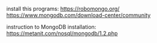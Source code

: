 install this programs:
https://robomongo.org/
https://www.mongodb.com/download-center/community

instruction to MongoDB installation: https://metanit.com/nosql/mongodb/1.2.php
